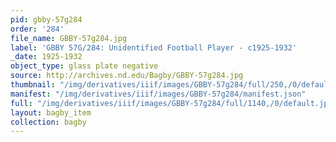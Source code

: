 ```yaml
---
pid: gbby-57g284
order: '284'
file_name: GBBY-57g284.jpg
label: 'GBBY 57G/284: Unidentified Football Player - c1925-1932'
_date: 1925-1932
object_type: glass plate negative
source: http://archives.nd.edu/Bagby/GBBY-57g284.jpg
thumbnail: "/img/derivatives/iiif/images/GBBY-57g284/full/250,/0/default.jpg"
manifest: "/img/derivatives/iiif/images/GBBY-57g284/manifest.json"
full: "/img/derivatives/iiif/images/GBBY-57g284/full/1140,/0/default.jpg"
layout: bagby_item
collection: bagby
---
```

